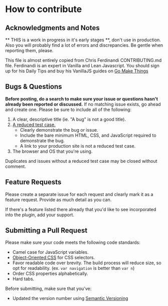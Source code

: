 # How to contribute

## Acknowledgments and Notes

** THIS is a work in progress in it's early stages **, don't use in production. Also you will probably find a lot of errors and discrepancies. Be gentle when reporting them, please.

This file is almost entirely copied from Chris Ferdinandi CONTRIBUTING.md file. Ferdinandi is an expert in Vanilla and Lean Javascript. You should sign up for his Daily Tips and buy his VanillaJS guides on [Go Make Things](https://bit.ly/2hsrSwm)

## Bugs & Questions

**Before posting, do a search to make sure your issue or questions hasn't already been reported or discussed.** If no matching issue exists, go ahead and create one. Please be sure to include all of the following:

1. A clear, descriptive title (ie. "A bug" is not a good title).
2. [A reduced test case.](https://css-tricks.com/reduced-test-cases/)
	- Clearly demonstrate the bug or issue.
	- Include the bare minimum HTML, CSS, and JavaScript required to demonstrate the bug.
	- A link to your production site is not a reduced test case.
3. The browser and OS that you're using.

Duplicates and issues without a reduced test case may be closed without comment.



## Feature Requests

Please create a separate issue for each request and clearly mark it as a feature request. Provide as much detail as you can.

If there's a feature listed there already that you'd like to see incorporated into the plugin, add your support.



## Submitting a Pull Request

Please make sure your code meets the following code standards:

- Camel case for JavaScript variables.
- [Object-Oriented CSS](http://www.slideshare.net/stubbornella/object-oriented-css) for CSS selectors.
- Favor readable code over brevity. The build process will reduce size, so opt for readability. (ex. `var navigation` is better than `var n`)
- Order CSS properties alphabetically.
- Hard tabs.

Before submitting, make sure that you've:

- Updated the version number using [Semantic Versioning](http://semver.org/)